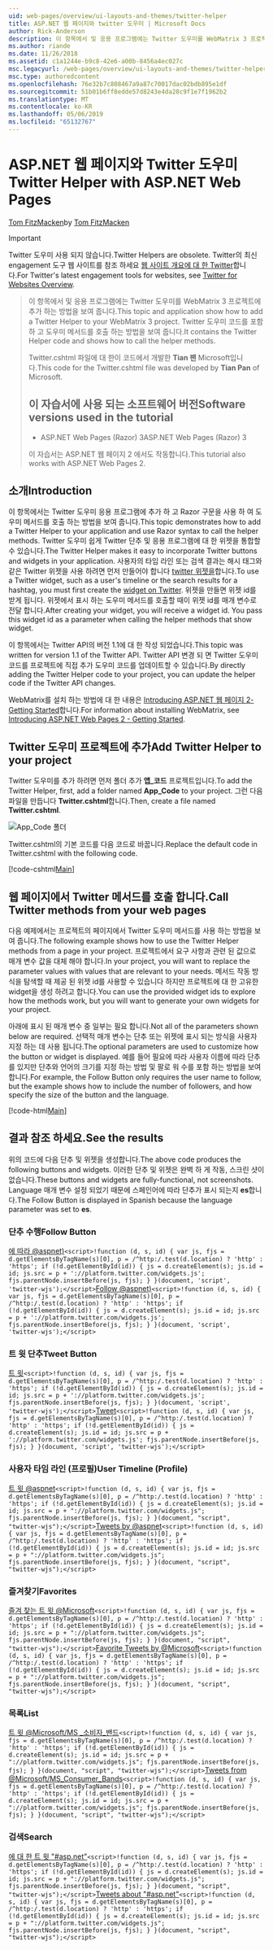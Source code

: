 ```yaml
---
uid: web-pages/overview/ui-layouts-and-themes/twitter-helper
title: ASP.NET 웹 페이지와 twitter 도우미 | Microsoft Docs
author: Rick-Anderson
description: 이 항목에서 및 응용 프로그램에는 Twitter 도우미를 WebMatrix 3 프로젝트에 추가 하는 방법을 보여 줍니다. Twitter 도우미 코드를 포함 하 고 도우미를 호출 하는 방법을 보여 줍니다....
ms.author: riande
ms.date: 11/26/2018
ms.assetid: c1a1244e-b9c8-42e6-a00b-8456a4ec027c
msc.legacyurl: /web-pages/overview/ui-layouts-and-themes/twitter-helper
msc.type: authoredcontent
ms.openlocfilehash: 76e32b7c808467a9a87c70017dac02bdb895e1df
ms.sourcegitcommit: 51b01b6ff8edde57d8243e4da28c9f1e7f1962b2
ms.translationtype: MT
ms.contentlocale: ko-KR
ms.lasthandoff: 05/06/2019
ms.locfileid: "65132767"
---
```

# <a name="twitter-helper-with-aspnet-web-pages"></a><span data-ttu-id="57e4a-104">ASP.NET 웹 페이지와 Twitter 도우미</span><span class="sxs-lookup"><span data-stu-id="57e4a-104">Twitter Helper with ASP.NET Web Pages</span></span>

<span data-ttu-id="57e4a-105">[Tom FitzMacken](https://github.com/tfitzmac)</span><span class="sxs-lookup"><span data-stu-id="57e4a-105">by [Tom FitzMacken](https://github.com/tfitzmac)</span></span>

> [!IMPORTANT]
> <span data-ttu-id="57e4a-106">Twitter 도우미 사용 되지 않습니다.</span><span class="sxs-lookup"><span data-stu-id="57e4a-106">Twitter Helpers are obsolete.</span></span> <span data-ttu-id="57e4a-107">Twitter의 최신 engagement 도구 웹 사이트를 참조 하세요 [웹 사이트 개요에 대 한 Twitter](https://developer.twitter.com/en/docs/twitter-for-websites/overview)합니다.</span><span class="sxs-lookup"><span data-stu-id="57e4a-107">For Twitter's latest engagement tools for websites, see [Twitter for Websites Overview](https://developer.twitter.com/en/docs/twitter-for-websites/overview).</span></span>

> <span data-ttu-id="57e4a-108">이 항목에서 및 응용 프로그램에는 Twitter 도우미를 WebMatrix 3 프로젝트에 추가 하는 방법을 보여 줍니다.</span><span class="sxs-lookup"><span data-stu-id="57e4a-108">This topic and application show how to add a Twitter Helper to your WebMatrix 3 project.</span></span> <span data-ttu-id="57e4a-109">Twitter 도우미 코드를 포함 하 고 도우미 메서드를 호출 하는 방법을 보여 줍니다.</span><span class="sxs-lookup"><span data-stu-id="57e4a-109">It contains the Twitter Helper code and shows how to call the helper methods.</span></span>
> 
> <span data-ttu-id="57e4a-110">Twitter.cshtml 파일에 대 한이 코드에서 개발한 **Tian 팬** Microsoft입니다.</span><span class="sxs-lookup"><span data-stu-id="57e4a-110">This code for the Twitter.cshtml file was developed by **Tian Pan** of Microsoft.</span></span>
> 
> ## <a name="software-versions-used-in-the-tutorial"></a><span data-ttu-id="57e4a-111">이 자습서에 사용 되는 소프트웨어 버전</span><span class="sxs-lookup"><span data-stu-id="57e4a-111">Software versions used in the tutorial</span></span>
> 
> 
> - <span data-ttu-id="57e4a-112">ASP.NET Web Pages (Razor) 3</span><span class="sxs-lookup"><span data-stu-id="57e4a-112">ASP.NET Web Pages (Razor) 3</span></span>
>   
> 
> <span data-ttu-id="57e4a-113">이 자습서는 ASP.NET 웹 페이지 2 에서도 작동합니다.</span><span class="sxs-lookup"><span data-stu-id="57e4a-113">This tutorial also works with ASP.NET Web Pages 2.</span></span>

## <a name="introduction"></a><span data-ttu-id="57e4a-114">소개</span><span class="sxs-lookup"><span data-stu-id="57e4a-114">Introduction</span></span>

<span data-ttu-id="57e4a-115">이 항목에서는 Twitter 도우미 응용 프로그램에 추가 하 고 Razor 구문을 사용 하 여 도우미 메서드를 호출 하는 방법을 보여 줍니다.</span><span class="sxs-lookup"><span data-stu-id="57e4a-115">This topic demonstrates how to add a Twitter Helper to your application and use Razor syntax to call the helper methods.</span></span> <span data-ttu-id="57e4a-116">Twitter 도우미 쉽게 Twitter 단추 및 응용 프로그램에 대 한 위젯을 통합할 수 있습니다.</span><span class="sxs-lookup"><span data-stu-id="57e4a-116">The Twitter Helper makes it easy to incorporate Twitter buttons and widgets in your application.</span></span> <span data-ttu-id="57e4a-117">사용자의 타임 라인 또는 검색 결과는 해시 태그와 같은 Twitter 위젯을 사용 하려면 먼저 만들어야 합니다 [twitter 위젯을](https://twitter.com/settings/widgets)합니다.</span><span class="sxs-lookup"><span data-stu-id="57e4a-117">To use a Twitter widget, such as a user's timeline or the search results for a hashtag, you must first create the [widget on Twitter](https://twitter.com/settings/widgets).</span></span> <span data-ttu-id="57e4a-118">위젯을 만들면 위젯 id를 받게 됩니다. 위젯에서 표시 하는 도우미 메서드를 호출할 때이 위젯 id를 매개 변수로 전달 합니다.</span><span class="sxs-lookup"><span data-stu-id="57e4a-118">After creating your widget, you will receive a widget id. You pass this widget id as a parameter when calling the helper methods that show widget.</span></span>

<span data-ttu-id="57e4a-119">이 항목에서는 Twitter API의 버전 1.1에 대 한 작성 되었습니다.</span><span class="sxs-lookup"><span data-stu-id="57e4a-119">This topic was written for version 1.1 of the Twitter API.</span></span> <span data-ttu-id="57e4a-120">Twitter API 변경 되 면 Twitter 도우미 코드를 프로젝트에 직접 추가 도우미 코드를 업데이트할 수 있습니다.</span><span class="sxs-lookup"><span data-stu-id="57e4a-120">By directly adding the Twitter Helper code to your project, you can update the helper code if the Twitter API changes.</span></span>

<span data-ttu-id="57e4a-121">WebMatrix를 설치 하는 방법에 대 한 내용은 [Introducing ASP.NET 웹 페이지 2-Getting Started](../getting-started/introducing-aspnet-web-pages-2/getting-started.md)합니다.</span><span class="sxs-lookup"><span data-stu-id="57e4a-121">For information about installing WebMatrix, see [Introducing ASP.NET Web Pages 2 - Getting Started](../getting-started/introducing-aspnet-web-pages-2/getting-started.md).</span></span>

## <a name="add-twitter-helper-to-your-project"></a><span data-ttu-id="57e4a-122">Twitter 도우미 프로젝트에 추가</span><span class="sxs-lookup"><span data-stu-id="57e4a-122">Add Twitter Helper to your project</span></span>

<span data-ttu-id="57e4a-123">Twitter 도우미를 추가 하려면 먼저 폴더 추가 **앱\_코드** 프로젝트입니다.</span><span class="sxs-lookup"><span data-stu-id="57e4a-123">To add the Twitter Helper, first, add a folder named **App\_Code** to your project.</span></span> <span data-ttu-id="57e4a-124">그런 다음 파일을 만듭니다 **Twitter.cshtml**합니다.</span><span class="sxs-lookup"><span data-stu-id="57e4a-124">Then, create a file named **Twitter.cshtml**.</span></span>

![App_Code 폴더](twitter-helper/_static/image1.png)

<span data-ttu-id="57e4a-126">Twitter.cshtml의 기본 코드를 다음 코드로 바꿉니다.</span><span class="sxs-lookup"><span data-stu-id="57e4a-126">Replace the default code in Twitter.cshtml with the following code.</span></span>

[!code-cshtml[Main](twitter-helper/samples/sample1.cshtml)]

## <a name="call-twitter-methods-from-your-web-pages"></a><span data-ttu-id="57e4a-127">웹 페이지에서 Twitter 메서드를 호출 합니다.</span><span class="sxs-lookup"><span data-stu-id="57e4a-127">Call Twitter methods from your web pages</span></span>

<span data-ttu-id="57e4a-128">다음 예제에서는 프로젝트의 페이지에서 Twitter 도우미 메서드를 사용 하는 방법을 보여 줍니다.</span><span class="sxs-lookup"><span data-stu-id="57e4a-128">The following example shows how to use the Twitter Helper methods from a page in your project.</span></span> <span data-ttu-id="57e4a-129">프로젝트에서 요구 사항과 관련 된 값으로 매개 변수 값을 대체 해야 합니다.</span><span class="sxs-lookup"><span data-stu-id="57e4a-129">In your project, you will want to replace the parameter values with values that are relevant to your needs.</span></span> <span data-ttu-id="57e4a-130">메서드 작동 방식을 탐색할 때 제공 된 위젯 id를 사용할 수 있습니다 하지만 프로젝트에 대 한 고유한 widget을 생성 하려고 합니다.</span><span class="sxs-lookup"><span data-stu-id="57e4a-130">You can use the provided widget ids to explore how the methods work, but you will want to generate your own widgets for your project.</span></span>

<span data-ttu-id="57e4a-131">아래에 표시 된 매개 변수 중 일부는 필요 합니다.</span><span class="sxs-lookup"><span data-stu-id="57e4a-131">Not all of the parameters shown below are required.</span></span> <span data-ttu-id="57e4a-132">선택적 매개 변수는 단추 또는 위젯에 표시 되는 방식을 사용자 지정 하는 데 사용 됩니다.</span><span class="sxs-lookup"><span data-stu-id="57e4a-132">The optional parameters are used to customize how the button or widget is displayed.</span></span> <span data-ttu-id="57e4a-133">예를 들어 필요에 따라 사용자 이름에 따라 단추를 있지만 단추와 언어의 크기를 지정 하는 방법 및 팔로 워 수를 포함 하는 방법을 보여 합니다.</span><span class="sxs-lookup"><span data-stu-id="57e4a-133">For example, the Follow Button only requires the user name to follow, but the example shows how to include the number of followers, and how specify the size of the button and the language.</span></span>

[!code-html[Main](twitter-helper/samples/sample2.html)]

## <a name="see-the-results"></a><span data-ttu-id="57e4a-134">결과 참조 하세요.</span><span class="sxs-lookup"><span data-stu-id="57e4a-134">See the results</span></span>

<span data-ttu-id="57e4a-135">위의 코드에 다음 단추 및 위젯을 생성합니다.</span><span class="sxs-lookup"><span data-stu-id="57e4a-135">The above code produces the following buttons and widgets.</span></span> <span data-ttu-id="57e4a-136">이러한 단추 및 위젯은 완벽 하 게 작동, 스크린 샷이 없습니다.</span><span class="sxs-lookup"><span data-stu-id="57e4a-136">These buttons and widgets are fully-functional, not screenshots.</span></span> <span data-ttu-id="57e4a-137">Language 매개 변수 설정 되었기 때문에 스페인어에 따라 단추가 표시 되는지 **es**합니다.</span><span class="sxs-lookup"><span data-stu-id="57e4a-137">The Follow Button is displayed in Spanish because the language parameter was set to **es**.</span></span>

### <a name="follow-button"></a><span data-ttu-id="57e4a-138">단추 수행</span><span class="sxs-lookup"><span data-stu-id="57e4a-138">Follow Button</span></span>

<span data-ttu-id="57e4a-139">[에 따라 @aspnet)](https://twitter.com/aspnet)`<script>!function (d, s, id) { var js, fjs = d.getElementsByTagName(s)[0], p = /^http:/.test(d.location) ? 'http' : 'https'; if (!d.getElementById(id)) { js = d.createElement(s); js.id = id; js.src = p + '://platform.twitter.com/widgets.js'; fjs.parentNode.insertBefore(js, fjs); } }(document, 'script', 'twitter-wjs');</script>`</span><span class="sxs-lookup"><span data-stu-id="57e4a-139">[Follow @aspnet)](https://twitter.com/aspnet)`<script>!function (d, s, id) { var js, fjs = d.getElementsByTagName(s)[0], p = /^http:/.test(d.location) ? 'http' : 'https'; if (!d.getElementById(id)) { js = d.createElement(s); js.id = id; js.src = p + '://platform.twitter.com/widgets.js'; fjs.parentNode.insertBefore(js, fjs); } }(document, 'script', 'twitter-wjs');</script>`</span></span>

### <a name="tweet-button"></a><span data-ttu-id="57e4a-140">트 윗 단추</span><span class="sxs-lookup"><span data-stu-id="57e4a-140">Tweet Button</span></span>

<span data-ttu-id="57e4a-141">[트 윗](https://twitter.com/share)`<script>!function (d, s, id) { var js, fjs = d.getElementsByTagName(s)[0], p = /^http:/.test(d.location) ? 'http' : 'https'; if (!d.getElementById(id)) { js = d.createElement(s); js.id = id; js.src = p + '://platform.twitter.com/widgets.js'; fjs.parentNode.insertBefore(js, fjs); } }(document, 'script', 'twitter-wjs');</script>`</span><span class="sxs-lookup"><span data-stu-id="57e4a-141">[Tweet](https://twitter.com/share)`<script>!function (d, s, id) { var js, fjs = d.getElementsByTagName(s)[0], p = /^http:/.test(d.location) ? 'http' : 'https'; if (!d.getElementById(id)) { js = d.createElement(s); js.id = id; js.src = p + '://platform.twitter.com/widgets.js'; fjs.parentNode.insertBefore(js, fjs); } }(document, 'script', 'twitter-wjs');</script>`</span></span>

### <a name="user-timeline-profile"></a><span data-ttu-id="57e4a-142">사용자 타임 라인 (프로필)</span><span class="sxs-lookup"><span data-stu-id="57e4a-142">User Timeline (Profile)</span></span>

<span data-ttu-id="57e4a-143">[트 윗 @aspnet](https://twitter.com/aspnet)`<script>!function (d, s, id) { var js, fjs = d.getElementsByTagName(s)[0], p = /^http:/.test(d.location) ? 'http' : 'https'; if (!d.getElementById(id)) { js = d.createElement(s); js.id = id; js.src = p + "://platform.twitter.com/widgets.js"; fjs.parentNode.insertBefore(js, fjs); } }(document, "script", "twitter-wjs");</script>`</span><span class="sxs-lookup"><span data-stu-id="57e4a-143">[Tweets by @aspnet](https://twitter.com/aspnet)`<script>!function (d, s, id) { var js, fjs = d.getElementsByTagName(s)[0], p = /^http:/.test(d.location) ? 'http' : 'https'; if (!d.getElementById(id)) { js = d.createElement(s); js.id = id; js.src = p + "://platform.twitter.com/widgets.js"; fjs.parentNode.insertBefore(js, fjs); } }(document, "script", "twitter-wjs");</script>`</span></span>

### <a name="favorites"></a><span data-ttu-id="57e4a-144">즐겨찾기</span><span class="sxs-lookup"><span data-stu-id="57e4a-144">Favorites</span></span>

<span data-ttu-id="57e4a-145">[즐겨 찾는 트 윗 @Microsoft](https://twitter.com/Microsoft/favorites)`<script>!function (d, s, id) { var js, fjs = d.getElementsByTagName(s)[0], p = /^http:/.test(d.location) ? 'http' : 'https'; if (!d.getElementById(id)) { js = d.createElement(s); js.id = id; js.src = p + "://platform.twitter.com/widgets.js"; fjs.parentNode.insertBefore(js, fjs); } }(document, "script", "twitter-wjs");</script>`</span><span class="sxs-lookup"><span data-stu-id="57e4a-145">[Favorite Tweets by @Microsoft](https://twitter.com/Microsoft/favorites)`<script>!function (d, s, id) { var js, fjs = d.getElementsByTagName(s)[0], p = /^http:/.test(d.location) ? 'http' : 'https'; if (!d.getElementById(id)) { js = d.createElement(s); js.id = id; js.src = p + "://platform.twitter.com/widgets.js"; fjs.parentNode.insertBefore(js, fjs); } }(document, "script", "twitter-wjs");</script>`</span></span>

### <a name="list"></a><span data-ttu-id="57e4a-146">목록</span><span class="sxs-lookup"><span data-stu-id="57e4a-146">List</span></span>

<span data-ttu-id="57e4a-147">[트 윗 @Microsoft/MS \_소비자\_밴드](https://twitter.com/microsoft/ms-consumer-brands/)`<script>!function (d, s, id) { var js, fjs = d.getElementsByTagName(s)[0], p = /^http:/.test(d.location) ? 'http' : 'https'; if (!d.getElementById(id)) { js = d.createElement(s); js.id = id; js.src = p + "://platform.twitter.com/widgets.js"; fjs.parentNode.insertBefore(js, fjs); } }(document, "script", "twitter-wjs");</script>`</span><span class="sxs-lookup"><span data-stu-id="57e4a-147">[Tweets from @Microsoft/MS\_Consumer\_Bands](https://twitter.com/microsoft/ms-consumer-brands/)`<script>!function (d, s, id) { var js, fjs = d.getElementsByTagName(s)[0], p = /^http:/.test(d.location) ? 'http' : 'https'; if (!d.getElementById(id)) { js = d.createElement(s); js.id = id; js.src = p + "://platform.twitter.com/widgets.js"; fjs.parentNode.insertBefore(js, fjs); } }(document, "script", "twitter-wjs");</script>`</span></span>

### <a name="search"></a><span data-ttu-id="57e4a-148">검색</span><span class="sxs-lookup"><span data-stu-id="57e4a-148">Search</span></span>

<span data-ttu-id="57e4a-149">[에 대 한 트 윗 &quot;#asp.net&quot;](https://twitter.com/search?q=%23asp.net)`<script>!function (d, s, id) { var js, fjs = d.getElementsByTagName(s)[0], p = /^http:/.test(d.location) ? 'http' : 'https'; if (!d.getElementById(id)) { js = d.createElement(s); js.id = id; js.src = p + "://platform.twitter.com/widgets.js"; fjs.parentNode.insertBefore(js, fjs); } }(document, "script", "twitter-wjs");</script>`</span><span class="sxs-lookup"><span data-stu-id="57e4a-149">[Tweets about &quot;#asp.net&quot;](https://twitter.com/search?q=%23asp.net)`<script>!function (d, s, id) { var js, fjs = d.getElementsByTagName(s)[0], p = /^http:/.test(d.location) ? 'http' : 'https'; if (!d.getElementById(id)) { js = d.createElement(s); js.id = id; js.src = p + "://platform.twitter.com/widgets.js"; fjs.parentNode.insertBefore(js, fjs); } }(document, "script", "twitter-wjs");</script>`</span></span>
